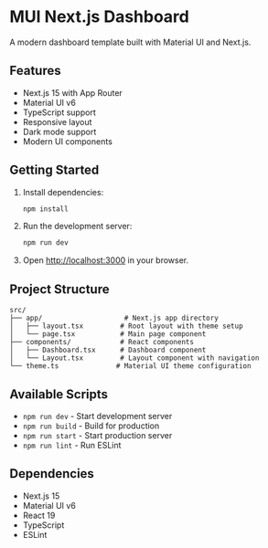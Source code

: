 # MUI Next.js Dashboard

A modern dashboard template built with Material UI and Next.js.

## Features

- Next.js 15 with App Router
- Material UI v6
- TypeScript support
- Responsive layout
- Dark mode support
- Modern UI components

## Getting Started

1. Install dependencies:
   ```bash
   npm install
   ```

2. Run the development server:
   ```bash
   npm run dev
   ```

3. Open [http://localhost:3000](http://localhost:3000) in your browser.

## Project Structure

```
src/
├── app/                    # Next.js app directory
│   ├── layout.tsx         # Root layout with theme setup
│   └── page.tsx           # Main page component
├── components/            # React components
│   ├── Dashboard.tsx      # Dashboard component
│   └── Layout.tsx         # Layout component with navigation
└── theme.ts              # Material UI theme configuration
```

## Available Scripts

- `npm run dev` - Start development server
- `npm run build` - Build for production
- `npm run start` - Start production server
- `npm run lint` - Run ESLint

## Dependencies

- Next.js 15
- Material UI v6
- React 19
- TypeScript
- ESLint 